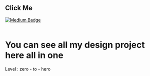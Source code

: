 

## Click Me
[![Medium Badge](https://img.shields.io/badge/-@LIVE`DEMO-03a57a?style=flat-square&labelColor=000000&logo=Medium&link=http://touhidalam.epizy.com/)](https://touhidalam09.github.io/design-CSS-Bootstrap-project/)
<br /> <br />
# You can see all my design project here all in one
<p>Level : zero - to - hero</p>
